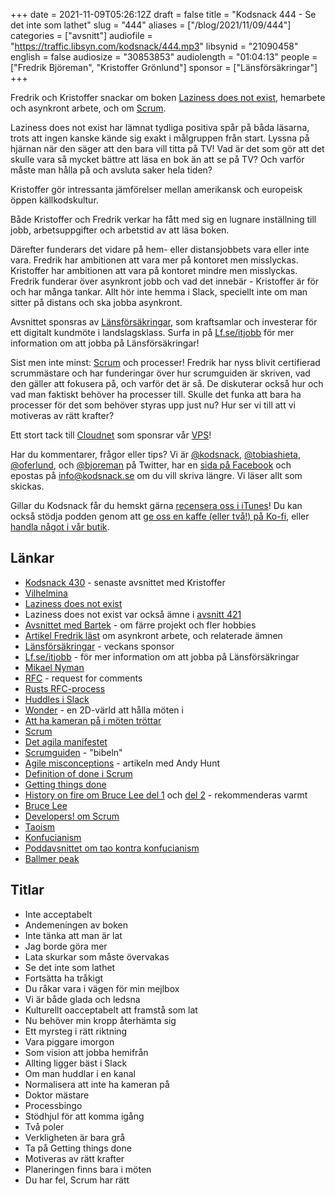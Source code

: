 +++
date = 2021-11-09T05:26:12Z
draft = false
title = "Kodsnack 444 - Se det inte som lathet"
slug = "444"
aliases = ["/blog/2021/11/09/444"]
categories = ["avsnitt"]
audiofile = "https://traffic.libsyn.com/kodsnack/444.mp3"
libsynid = "21090458"
english = false
audiosize = "30853853"
audiolength = "01:04:13"
people = ["Fredrik Björeman", "Kristoffer Grönlund"]
sponsor = ["Länsförsäkringar"]
+++

Fredrik och Kristoffer snackar om boken [Laziness does not exist](https://www.simonandschuster.com/books/Laziness-Does-Not-Exist/Devon-Price/9781982140106), hemarbete och asynkront arbete, och om [Scrum](https://en.wikipedia.org/wiki/Scrum_%28software_development%29).

Laziness does not exist har lämnat tydliga positiva spår på båda läsarna, trots att ingen kanske kände sig exakt i målgruppen från start. Lyssna på hjärnan när den säger att den bara vill titta på TV! Vad är det som gör att det skulle vara så mycket bättre att läsa en bok än att se på TV? Och varför måste man hålla på och avsluta saker hela tiden?

Kristoffer gör intressanta jämförelser mellan amerikansk och europeisk öppen källkodskultur.

Både Kristoffer och Fredrik verkar ha fått med sig en lugnare inställning till jobb, arbetsuppgifter och arbetstid av att läsa boken.

Därefter funderars det vidare på hem- eller distansjobbets vara eller inte vara. Fredrik har ambitionen att vara mer på kontoret men misslyckas. Kristoffer har ambitionen att vara på kontoret mindre men misslyckas. Fredrik funderar över asynkront jobb och vad det innebär - Kristoffer är för och har många tankar. Allt hör inte hemma i Slack, speciellt inte om man sitter på distans och ska jobba asynkront.

Avsnittet sponsras av [Länsförsäkringar](https://www.lf.se), som kraftsamlar och investerar för ett digitalt kundmöte i landslagsklass. Surfa in på [Lf.se/itjobb](https://www.lf.se/itjobb) för mer information om att jobba på Länsförsäkringar!

Sist men inte minst: [Scrum](https://en.wikipedia.org/wiki/Scrum_%28software_development%29) och processer! Fredrik har nyss blivit certifierad scrummästare och har funderingar över hur scrumguiden är skriven, vad den gäller att fokusera på, och varför det är så. De diskuterar också hur och vad man faktiskt behöver ha processer till. Skulle det funka att bara ha processer för det som behöver styras upp just nu? Hur ser vi till att vi motiveras av rätt krafter?

Ett stort tack till [Cloudnet](https://www.cloudnet.se) som sponsrar vår [VPS](https://en.wikipedia.org/wiki/Virtual_private_server)!

Har du kommentarer, frågor eller tips? Vi är [@kodsnack](https://www.twitter.com/kodsnack), [@tobiashieta](https://www.twitter.com/tobiashieta), [@oferlund](https://www.twitter.com/oferlund), och [@bjoreman](https://www.twitter.com/bjoreman) på Twitter, har en [sida på Facebook](https://www.facebook.com/kodsnack) och epostas på [info@kodsnack.se](mailto:info@kodsnack.se) om du vill skriva längre. Vi läser allt som skickas.

Gillar du Kodsnack får du hemskt gärna [recensera oss i iTunes](https://itunes.apple.com/se/podcast/kodsnack/id561631498?l=en)! Du kan också stödja podden genom att <a href="https://ko-fi.com/kodsnack" rel="payment">ge oss en kaffe (eller två!) på Ko-fi</a>, eller [handla något i vår butik](https://shop.spreadshirt.se/kodsnack/).

## Länkar ##
* [Kodsnack 430](https://kodsnack.se/430/) - senaste avsnittet med Kristoffer
* [Vilhelmina](https://sv.wikipedia.org/wiki/Vilhelmina_%28t%C3%A4tort%29)
* [Laziness does not exist](https://www.simonandschuster.com/books/Laziness-Does-Not-Exist/Devon-Price/9781982140106)
* Laziness does not exist var också ämne i [avsnitt 421](https://kodsnack.se/421/)
* [Avsnittet med Bartek](https://kodsnack.se/440/) - om färre projekt och fler hobbies
* [Artikel Fredrik läst](https://xahteiwi.eu/resources/presentations/no-we-wont-have-a-video-call-for-that/) om asynkront arbete, och relaterade ämnen
* [Länsförsäkringar](https://www.lf.se) - veckans sponsor
* [Lf.se/itjobb](https://www.lf.se/itjobb) - för mer information om att jobba på Länsförsäkringar
* [Mikael Nyman](https://www.linkedin.com/in/mikael-nyman-4875281a/?originalSubdomain=se)
* [RFC](https://en.wikipedia.org/wiki/Request_for_Comments) - request for comments
* [Rusts RFC-process](https://github.com/rust-lang/rfcs)
* [Huddles i Slack](https://slack.com/help/articles/4402059015315-Start-a-huddle-in-a-channel-or-direct-message)
* [Wonder](https://www.wonder.me/) - en 2D-värld att hålla möten i
* [Att ha kameran på i möten tröttar](https://news.stanford.edu/2021/02/23/four-causes-zoom-fatigue-solutions/)
* [Scrum](https://en.wikipedia.org/wiki/Scrum_%28software_development%29)
* [Det agila manifestet](https://agilemanifesto.org/)
* [Scrumguiden](https://scrumguides.org/scrum-guide.html) - "bibeln"
* [Agile misconceptions](https://toolshed.com/articles/2020-11-20-AgileMisconceptions.html) - artikeln med Andy Hunt
* [Definition of done i Scrum](https://medium.com/@dannysmith/the-definition-of-done-what-does-done-actually-mean-ef1e5520e153)
* [Getting things done](https://en.wikipedia.org/wiki/Getting_Things_Done)
* [History on fire om Bruce Lee del 1](https://overcast.fm/+UBw1V90RA) och [del 2](https://overcast.fm/+UBw1drtNU) - rekommenderas varmt
* [Bruce Lee](https://en.wikipedia.org/wiki/Bruce_Lee)
* [Developers! om Scrum](https://www.developerspodcast.com/episodes/39-allt-du-behover-veta-om-scrum)
* [Taoism](https://en.wikipedia.org/wiki/Taoism)
* [Konfucianism](https://en.wikipedia.org/wiki/Confucianism)
* [Poddavsnittet om tao kontra konfucianism](https://pca.st/episode/76fa4997-d8b2-4597-81c0-44b064e44fa1)
* [Ballmer peak](https://xkcd.com/323/)

## Titlar ##
* Inte acceptabelt
* Andemeningen av boken
* Inte tänka att man är lat
* Jag borde göra mer
* Lata skurkar som måste övervakas
* Se det inte som lathet
* Fortsätta ha tråkigt
* Du råkar vara i vägen för min mejlbox
* Vi är både glada och ledsna
* Kulturellt oacceptabelt att framstå som lat
* Nu behöver min kropp återhämta sig
* Ett myrsteg i rätt riktning
* Vara piggare imorgon
* Som vision att jobba hemifrån
* Allting ligger bäst i Slack
* Om man huddlar i en kanal
* Normalisera att inte ha kameran på
* Doktor mästare
* Processbingo
* Stödhjul för att komma igång
* Två poler
* Verkligheten är bara grå
* Ta på Getting things done
* Motiveras av rätt krafter
* Planeringen finns bara i möten
* Du har fel, Scrum har rätt
